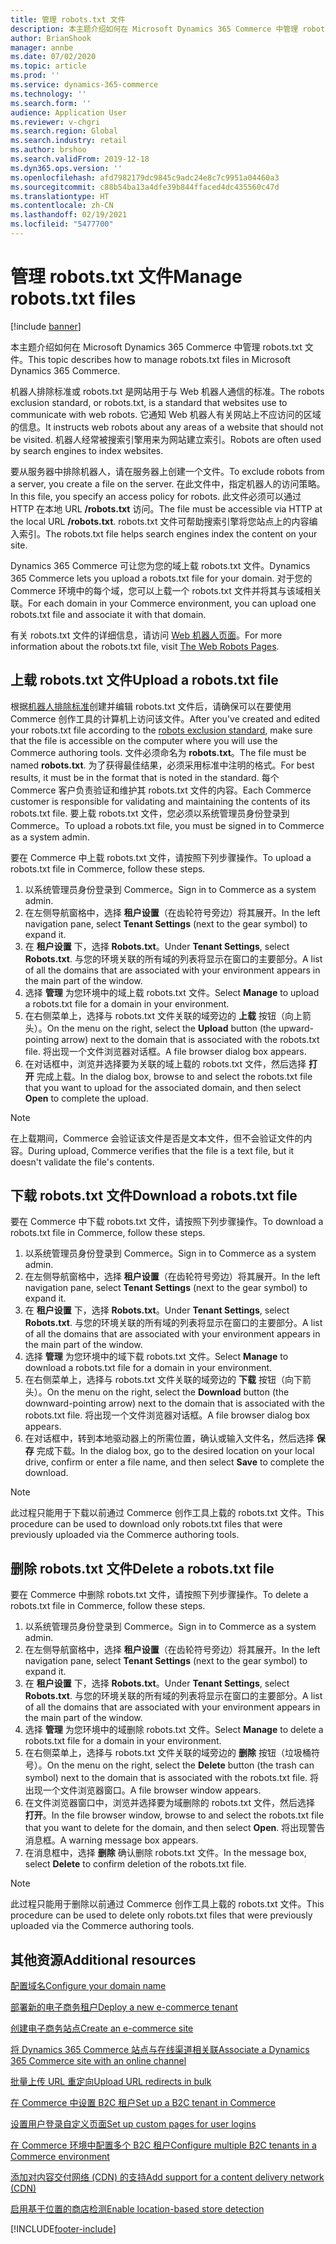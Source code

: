```yaml
---
title: 管理 robots.txt 文件
description: 本主题介绍如何在 Microsoft Dynamics 365 Commerce 中管理 robots.txt 文件。
author: BrianShook
manager: annbe
ms.date: 07/02/2020
ms.topic: article
ms.prod: ''
ms.service: dynamics-365-commerce
ms.technology: ''
ms.search.form: ''
audience: Application User
ms.reviewer: v-chgri
ms.search.region: Global
ms.search.industry: retail
ms.author: brshoo
ms.search.validFrom: 2019-12-18
ms.dyn365.ops.version: ''
ms.openlocfilehash: afd7982179dc9845c9adc24e8c7c9951a04460a3
ms.sourcegitcommit: c88b54ba13a4dfe39b844ffaced4dc435560c47d
ms.translationtype: HT
ms.contentlocale: zh-CN
ms.lasthandoff: 02/19/2021
ms.locfileid: "5477700"
---
```

# <a name="manage-robotstxt-files"></a><span data-ttu-id="af062-103">管理 robots.txt 文件</span><span class="sxs-lookup"><span data-stu-id="af062-103">Manage robots.txt files</span></span>

[!include [banner](includes/banner.md)]

<span data-ttu-id="af062-104">本主题介绍如何在 Microsoft Dynamics 365 Commerce 中管理 robots.txt 文件。</span><span class="sxs-lookup"><span data-stu-id="af062-104">This topic describes how to manage robots.txt files in Microsoft Dynamics 365 Commerce.</span></span>

<span data-ttu-id="af062-105">机器人排除标准或 robots.txt 是网站用于与 Web 机器人通信的标准。</span><span class="sxs-lookup"><span data-stu-id="af062-105">The robots exclusion standard, or robots.txt, is a standard that websites use to communicate with web robots.</span></span> <span data-ttu-id="af062-106">它通知 Web 机器人有关网站上不应访问的区域的信息。</span><span class="sxs-lookup"><span data-stu-id="af062-106">It instructs web robots about any areas of a website that should not be visited.</span></span> <span data-ttu-id="af062-107">机器人经常被搜索引擎用来为网站建立索引。</span><span class="sxs-lookup"><span data-stu-id="af062-107">Robots are often used by search engines to index websites.</span></span>

<span data-ttu-id="af062-108">要从服务器中排除机器人，请在服务器上创建一个文件。</span><span class="sxs-lookup"><span data-stu-id="af062-108">To exclude robots from a server, you create a file on the server.</span></span> <span data-ttu-id="af062-109">在此文件中，指定机器人的访问策略。</span><span class="sxs-lookup"><span data-stu-id="af062-109">In this file, you specify an access policy for robots.</span></span> <span data-ttu-id="af062-110">此文件必须可以通过 HTTP 在本地 URL **/robots.txt** 访问。</span><span class="sxs-lookup"><span data-stu-id="af062-110">The file must be accessible via HTTP at the local URL **/robots.txt**.</span></span> <span data-ttu-id="af062-111">robots.txt 文件可帮助搜索引擎将您站点上的内容编入索引。</span><span class="sxs-lookup"><span data-stu-id="af062-111">The robots.txt file helps search engines index the content on your site.</span></span>

<span data-ttu-id="af062-112">Dynamics 365 Commerce 可让您为您的域上载 robots.txt 文件。</span><span class="sxs-lookup"><span data-stu-id="af062-112">Dynamics 365 Commerce lets you upload a robots.txt file for your domain.</span></span> <span data-ttu-id="af062-113">对于您的 Commerce 环境中的每个域，您可以上载一个 robots.txt 文件并将其与该域相关联。</span><span class="sxs-lookup"><span data-stu-id="af062-113">For each domain in your Commerce environment, you can upload one robots.txt file and associate it with that domain.</span></span>

<span data-ttu-id="af062-114">有关 robots.txt 文件的详细信息，请访问 [Web 机器人页面](https://www.robotstxt.org/)。</span><span class="sxs-lookup"><span data-stu-id="af062-114">For more information about the robots.txt file, visit [The Web Robots Pages](https://www.robotstxt.org/).</span></span>

## <a name="upload-a-robotstxt-file"></a><span data-ttu-id="af062-115">上载 robots.txt 文件</span><span class="sxs-lookup"><span data-stu-id="af062-115">Upload a robots.txt file</span></span>

<span data-ttu-id="af062-116">根据[机器人排除标准](https://www.robotstxt.org/orig.html)创建并编辑 robots.txt 文件后，请确保可以在要使用 Commerce 创作工具的计算机上访问该文件。</span><span class="sxs-lookup"><span data-stu-id="af062-116">After you've created and edited your robots.txt file according to the [robots exclusion standard](https://www.robotstxt.org/orig.html), make sure that the file is accessible on the computer where you will use the Commerce authoring tools.</span></span> <span data-ttu-id="af062-117">文件必须命名为 **robots.txt**。</span><span class="sxs-lookup"><span data-stu-id="af062-117">The file must be named **robots.txt**.</span></span> <span data-ttu-id="af062-118">为了获得最佳结果，必须采用标准中注明的格式。</span><span class="sxs-lookup"><span data-stu-id="af062-118">For best results, it must be in the format that is noted in the standard.</span></span> <span data-ttu-id="af062-119">每个 Commerce 客户负责验证和维护其 robots.txt 文件的内容。</span><span class="sxs-lookup"><span data-stu-id="af062-119">Each Commerce customer is responsible for validating and maintaining the contents of its robots.txt file.</span></span> <span data-ttu-id="af062-120">要上载 robots.txt 文件，您必须以系统管理员身份登录到 Commerce。</span><span class="sxs-lookup"><span data-stu-id="af062-120">To upload a robots.txt file, you must be signed in to Commerce as a system admin.</span></span>

<span data-ttu-id="af062-121">要在 Commerce 中上载 robots.txt 文件，请按照下列步骤操作。</span><span class="sxs-lookup"><span data-stu-id="af062-121">To upload a robots.txt file in Commerce, follow these steps.</span></span>

1. <span data-ttu-id="af062-122">以系统管理员身份登录到 Commerce。</span><span class="sxs-lookup"><span data-stu-id="af062-122">Sign in to Commerce as a system admin.</span></span>
2. <span data-ttu-id="af062-123">在左侧导航窗格中，选择 **租户设置**（在齿轮符号旁边）将其展开。</span><span class="sxs-lookup"><span data-stu-id="af062-123">In the left navigation pane, select **Tenant Settings** (next to the gear symbol) to expand it.</span></span>
3. <span data-ttu-id="af062-124">在 **租户设置** 下，选择 **Robots.txt**。</span><span class="sxs-lookup"><span data-stu-id="af062-124">Under **Tenant Settings**, select **Robots.txt**.</span></span> <span data-ttu-id="af062-125">与您的环境关联的所有域的列表将显示在窗口的主要部分。</span><span class="sxs-lookup"><span data-stu-id="af062-125">A list of all the domains that are associated with your environment appears in the main part of the window.</span></span>
4. <span data-ttu-id="af062-126">选择 **管理** 为您环境中的域上载 robots.txt 文件。</span><span class="sxs-lookup"><span data-stu-id="af062-126">Select **Manage** to upload a robots.txt file for a domain in your environment.</span></span>
5. <span data-ttu-id="af062-127">在右侧菜单上，选择与 robots.txt 文件关联的域旁边的 **上载** 按钮（向上箭头）。</span><span class="sxs-lookup"><span data-stu-id="af062-127">On the menu on the right, select the **Upload** button (the upward-pointing arrow) next to the domain that is associated with the robots.txt file.</span></span> <span data-ttu-id="af062-128">将出现一个文件浏览器对话框。</span><span class="sxs-lookup"><span data-stu-id="af062-128">A file browser dialog box appears.</span></span>
6. <span data-ttu-id="af062-129">在对话框中，浏览并选择要为关联的域上载的 robots.txt 文件，然后选择 **打开** 完成上载。</span><span class="sxs-lookup"><span data-stu-id="af062-129">In the dialog box, browse to and select the robots.txt file that you want to upload for the associated domain, and then select **Open** to complete the upload.</span></span>

> [!NOTE] 
> <span data-ttu-id="af062-130">在上载期间，Commerce 会验证该文件是否是文本文件，但不会验证文件的内容。</span><span class="sxs-lookup"><span data-stu-id="af062-130">During upload, Commerce verifies that the file is a text file, but it doesn't validate the file's contents.</span></span>

## <a name="download-a-robotstxt-file"></a><span data-ttu-id="af062-131">下载 robots.txt 文件</span><span class="sxs-lookup"><span data-stu-id="af062-131">Download a robots.txt file</span></span>

<span data-ttu-id="af062-132">要在 Commerce 中下载 robots.txt 文件，请按照下列步骤操作。</span><span class="sxs-lookup"><span data-stu-id="af062-132">To download a robots.txt file in Commerce, follow these steps.</span></span>

1. <span data-ttu-id="af062-133">以系统管理员身份登录到 Commerce。</span><span class="sxs-lookup"><span data-stu-id="af062-133">Sign in to Commerce as a system admin.</span></span>
2. <span data-ttu-id="af062-134">在左侧导航窗格中，选择 **租户设置**（在齿轮符号旁边）将其展开。</span><span class="sxs-lookup"><span data-stu-id="af062-134">In the left navigation pane, select **Tenant Settings** (next to the gear symbol) to expand it.</span></span>
3. <span data-ttu-id="af062-135">在 **租户设置** 下，选择 **Robots.txt**。</span><span class="sxs-lookup"><span data-stu-id="af062-135">Under **Tenant Settings**, select **Robots.txt**.</span></span> <span data-ttu-id="af062-136">与您的环境关联的所有域的列表将显示在窗口的主要部分。</span><span class="sxs-lookup"><span data-stu-id="af062-136">A list of all the domains that are associated with your environment appears in the main part of the window.</span></span>
4. <span data-ttu-id="af062-137">选择 **管理** 为您环境中的域下载 robots.txt 文件。</span><span class="sxs-lookup"><span data-stu-id="af062-137">Select **Manage** to download a robots.txt file for a domain in your environment.</span></span>
5. <span data-ttu-id="af062-138">在右侧菜单上，选择与 robots.txt 文件关联的域旁边的 **下载** 按钮（向下箭头）。</span><span class="sxs-lookup"><span data-stu-id="af062-138">On the menu on the right, select the **Download** button (the downward-pointing arrow) next to the domain that is associated with the robots.txt file.</span></span> <span data-ttu-id="af062-139">将出现一个文件浏览器对话框。</span><span class="sxs-lookup"><span data-stu-id="af062-139">A file browser dialog box appears.</span></span>
6. <span data-ttu-id="af062-140">在对话框中，转到本地驱动器上的所需位置，确认或输入文件名，然后选择 **保存** 完成下载。</span><span class="sxs-lookup"><span data-stu-id="af062-140">In the dialog box, go to the desired location on your local drive, confirm or enter a file name, and then select **Save** to complete the download.</span></span>

> [!NOTE]
> <span data-ttu-id="af062-141">此过程只能用于下载以前通过 Commerce 创作工具上载的 robots.txt 文件。</span><span class="sxs-lookup"><span data-stu-id="af062-141">This procedure can be used to download only robots.txt files that were previously uploaded via the Commerce authoring tools.</span></span>

## <a name="delete-a-robotstxt-file"></a><span data-ttu-id="af062-142">删除 robots.txt 文件</span><span class="sxs-lookup"><span data-stu-id="af062-142">Delete a robots.txt file</span></span>

<span data-ttu-id="af062-143">要在 Commerce 中删除 robots.txt 文件，请按照下列步骤操作。</span><span class="sxs-lookup"><span data-stu-id="af062-143">To delete a robots.txt file in Commerce, follow these steps.</span></span>

1. <span data-ttu-id="af062-144">以系统管理员身份登录到 Commerce。</span><span class="sxs-lookup"><span data-stu-id="af062-144">Sign in to Commerce as a system admin.</span></span>
2. <span data-ttu-id="af062-145">在左侧导航窗格中，选择 **租户设置**（在齿轮符号旁边）将其展开。</span><span class="sxs-lookup"><span data-stu-id="af062-145">In the left navigation pane, select **Tenant Settings** (next to the gear symbol) to expand it.</span></span>
3. <span data-ttu-id="af062-146">在 **租户设置** 下，选择 **Robots.txt**。</span><span class="sxs-lookup"><span data-stu-id="af062-146">Under **Tenant Settings**, select **Robots.txt**.</span></span> <span data-ttu-id="af062-147">与您的环境关联的所有域的列表将显示在窗口的主要部分。</span><span class="sxs-lookup"><span data-stu-id="af062-147">A list of all the domains that are associated with your environment appears in the main part of the window.</span></span>
4. <span data-ttu-id="af062-148">选择 **管理** 为您环境中的域删除 robots.txt 文件。</span><span class="sxs-lookup"><span data-stu-id="af062-148">Select **Manage** to delete a robots.txt file for a domain in your environment.</span></span>
5. <span data-ttu-id="af062-149">在右侧菜单上，选择与 robots.txt 文件关联的域旁边的 **删除** 按钮（垃圾桶符号）。</span><span class="sxs-lookup"><span data-stu-id="af062-149">On the menu on the right, select the **Delete** button (the trash can symbol) next to the domain that is associated with the robots.txt file.</span></span> <span data-ttu-id="af062-150">将出现一个文件浏览器窗口。</span><span class="sxs-lookup"><span data-stu-id="af062-150">A file browser window appears.</span></span>
6. <span data-ttu-id="af062-151">在文件浏览器窗口中，浏览并选择要为域删除的 robots.txt 文件，然后选择 **打开**。</span><span class="sxs-lookup"><span data-stu-id="af062-151">In the file browser window, browse to and select the robots.txt file that you want to delete for the domain, and then select **Open**.</span></span> <span data-ttu-id="af062-152">将出现警告消息框。</span><span class="sxs-lookup"><span data-stu-id="af062-152">A warning message box appears.</span></span>
7. <span data-ttu-id="af062-153">在消息框中，选择 **删除** 确认删除 robots.txt 文件。</span><span class="sxs-lookup"><span data-stu-id="af062-153">In the message box, select **Delete** to confirm deletion of the robots.txt file.</span></span>

> [!NOTE] 
> <span data-ttu-id="af062-154">此过程只能用于删除以前通过 Commerce 创作工具上载的 robots.txt 文件。</span><span class="sxs-lookup"><span data-stu-id="af062-154">This procedure can be used to delete only robots.txt files that were previously uploaded via the Commerce authoring tools.</span></span>

## <a name="additional-resources"></a><span data-ttu-id="af062-155">其他资源</span><span class="sxs-lookup"><span data-stu-id="af062-155">Additional resources</span></span>

[<span data-ttu-id="af062-156">配置域名</span><span class="sxs-lookup"><span data-stu-id="af062-156">Configure your domain name</span></span>](configure-your-domain-name.md)

[<span data-ttu-id="af062-157">部署新的电子商务租户</span><span class="sxs-lookup"><span data-stu-id="af062-157">Deploy a new e-commerce tenant</span></span>](deploy-ecommerce-site.md)

[<span data-ttu-id="af062-158">创建电子商务站点</span><span class="sxs-lookup"><span data-stu-id="af062-158">Create an e-commerce site</span></span>](create-ecommerce-site.md)

[<span data-ttu-id="af062-159">将 Dynamics 365 Commerce 站点与在线渠道相关联</span><span class="sxs-lookup"><span data-stu-id="af062-159">Associate a Dynamics 365 Commerce site with an online channel</span></span>](associate-site-online-store.md)

[<span data-ttu-id="af062-160">批量上传 URL 重定向</span><span class="sxs-lookup"><span data-stu-id="af062-160">Upload URL redirects in bulk</span></span>](upload-bulk-redirects.md)

[<span data-ttu-id="af062-161">在 Commerce 中设置 B2C 租户</span><span class="sxs-lookup"><span data-stu-id="af062-161">Set up a B2C tenant in Commerce</span></span>](set-up-B2C-tenant.md)

[<span data-ttu-id="af062-162">设置用户登录自定义页面</span><span class="sxs-lookup"><span data-stu-id="af062-162">Set up custom pages for user logins</span></span>](custom-pages-user-logins.md)

[<span data-ttu-id="af062-163">在 Commerce 环境中配置多个 B2C 租户</span><span class="sxs-lookup"><span data-stu-id="af062-163">Configure multiple B2C tenants in a Commerce environment</span></span>](configure-multi-B2C-tenants.md)

[<span data-ttu-id="af062-164">添加对内容交付网络 (CDN) 的支持</span><span class="sxs-lookup"><span data-stu-id="af062-164">Add support for a content delivery network (CDN)</span></span>](add-cdn-support.md)

[<span data-ttu-id="af062-165">启用基于位置的商店检测</span><span class="sxs-lookup"><span data-stu-id="af062-165">Enable location-based store detection</span></span>](enable-store-detection.md)


[!INCLUDE[footer-include](../includes/footer-banner.md)]
